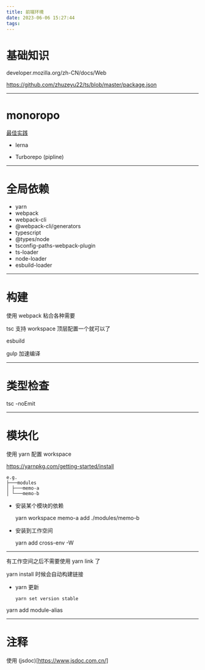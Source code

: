 ```yaml
---
title: 前端环境
date: 2023-06-06 15:27:44
tags:
---
```


# 基础知识

developer.mozilla.org/zh-CN/docs/Web

https://github.com/zhuzeyu22/ts/blob/master/package.json

---

# monoropo

[最佳实践](https://github.com/zhuzeyu22/ts/blob/master/package.json)

- lerna

- Turborepo (pipline)

---

# 全局依赖

- yarn
- webpack
- webpack-cli
- @webpack-cli/generators
- typescript
- @types/node
- tsconfig-paths-webpack-plugin
- ts-loader
- node-loader
- esbuild-loader

---

# 构建

使用 webpack 粘合各种需要

tsc 支持 workspace 顶层配置一个就可以了

esbuild

gulp 加速编译

---

# 类型检查

tsc -noEmit

---

# 模块化

使用 yarn 配置 workspace

https://yarnpkg.com/getting-started/install

```
e.g.
├───modules
│ ├───memo-a
│ └───memo-b
```

- 安装某个模块的依赖

  yarn workspace memo-a add ./modules/memo-b

- 安装到工作空间

  yarn add cross-env -W

---

有工作空间之后不需要使用 yarn link 了

yarn install 时候会自动构建链接

- yarn 更新

  ```
  yarn set version stable
  ```

yarn add module-alias

<!-- - 使用 yarn link 做模块链接

    yarn link --cwd .\src\modules\memo-a\ -->

---

# 注释

使用 (jsdoc)[https://www.jsdoc.com.cn/]
